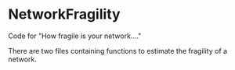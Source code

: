 # NetworkFragility
Code for "How fragile is your network...."

There are two files containing functions to estimate the fragility of a network. 
